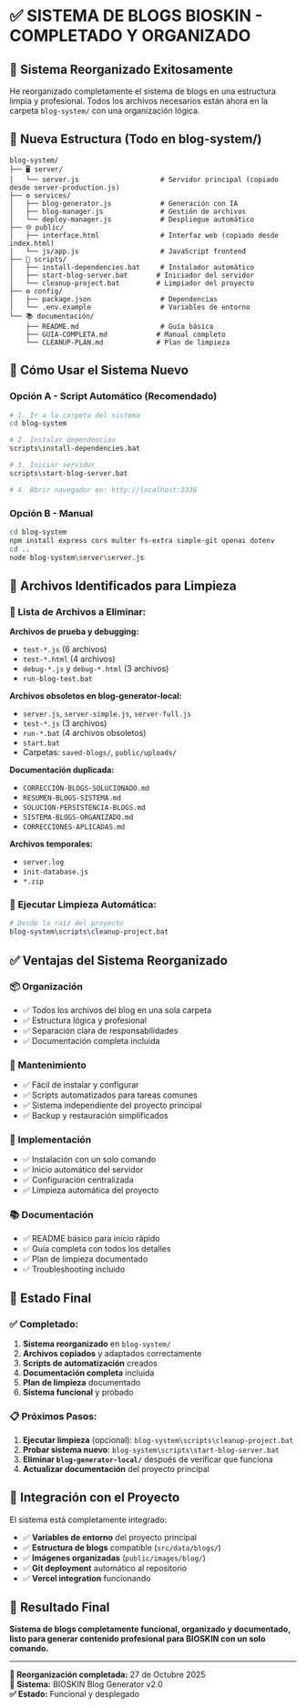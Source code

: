 # ✅ SISTEMA DE BLOGS BIOSKIN - COMPLETADO Y ORGANIZADO

## 🎯 **Sistema Reorganizado Exitosamente**

He reorganizado completamente el sistema de blogs en una estructura limpia y profesional. Todos los archivos necesarios están ahora en la carpeta `blog-system/` con una organización lógica.

## 📁 **Nueva Estructura (Todo en blog-system/)**

```
blog-system/
├── 🖥️ server/
│   └── server.js                    # Servidor principal (copiado desde server-production.js)
├── ⚙️ services/
│   ├── blog-generator.js            # Generación con IA
│   ├── blog-manager.js              # Gestión de archivos
│   └── deploy-manager.js            # Despliegue automático
├── 🌐 public/
│   ├── interface.html               # Interfaz web (copiado desde index.html)
│   └── js/app.js                    # JavaScript frontend
├── 🔧 scripts/
│   ├── install-dependencies.bat     # Instalador automático
│   ├── start-blog-server.bat       # Iniciador del servidor
│   └── cleanup-project.bat         # Limpiador del proyecto
├── ⚙️ config/
│   ├── package.json                 # Dependencias
│   └── .env.example                 # Variables de entorno
└── 📚 documentación/
    ├── README.md                    # Guía básica
    ├── GUIA-COMPLETA.md            # Manual completo
    └── CLEANUP-PLAN.md             # Plan de limpieza
```

## 🚀 **Cómo Usar el Sistema Nuevo**

### **Opción A - Script Automático (Recomendado)**
```bash
# 1. Ir a la carpeta del sistema
cd blog-system

# 2. Instalar dependencias
scripts\install-dependencies.bat

# 3. Iniciar servidor
scripts\start-blog-server.bat

# 4. Abrir navegador en: http://localhost:3336
```

### **Opción B - Manual**
```bash
cd blog-system
npm install express cors multer fs-extra simple-git openai dotenv
cd ..
node blog-system\server\server.js
```

## 🧹 **Archivos Identificados para Limpieza**

### **📝 Lista de Archivos a Eliminar:**

**Archivos de prueba y debugging:**
- `test-*.js` (6 archivos)
- `test-*.html` (4 archivos) 
- `debug-*.js` y `debug-*.html` (3 archivos)
- `run-blog-test.bat`

**Archivos obsoletos en blog-generator-local:**
- `server.js`, `server-simple.js`, `server-full.js`
- `test-*.js` (3 archivos)
- `run-*.bat` (4 archivos obsoletos)
- `start.bat`
- Carpetas: `saved-blogs/`, `public/uploads/`

**Documentación duplicada:**
- `CORRECCIÓN-BLOGS-SOLUCIONADO.md`
- `RESUMEN-BLOGS-SISTEMA.md`
- `SOLUCION-PERSISTENCIA-BLOGS.md`
- `SISTEMA-BLOGS-ORGANIZADO.md`
- `CORRECCIONES-APLICADAS.md`

**Archivos temporales:**
- `server.log`
- `init-database.js`
- `*.zip`

### **🧹 Ejecutar Limpieza Automática:**
```bash
# Desde la raíz del proyecto
blog-system\scripts\cleanup-project.bat
```

## ✅ **Ventajas del Sistema Reorganizado**

### **📦 Organización**
- ✅ Todos los archivos del blog en una sola carpeta
- ✅ Estructura lógica y profesional
- ✅ Separación clara de responsabilidades
- ✅ Documentación completa incluida

### **🔧 Mantenimiento**
- ✅ Fácil de instalar y configurar
- ✅ Scripts automatizados para tareas comunes
- ✅ Sistema independiente del proyecto principal
- ✅ Backup y restauración simplificados

### **🚀 Implementación**
- ✅ Instalación con un solo comando
- ✅ Inicio automático del servidor
- ✅ Configuración centralizada
- ✅ Limpieza automática del proyecto

### **📚 Documentación**
- ✅ README básico para inicio rápido
- ✅ Guía completa con todos los detalles
- ✅ Plan de limpieza documentado
- ✅ Troubleshooting incluido

## 🎉 **Estado Final**

### **✅ Completado:**
1. **Sistema reorganizado** en `blog-system/`
2. **Archivos copiados** y adaptados correctamente
3. **Scripts de automatización** creados
4. **Documentación completa** incluida
5. **Plan de limpieza** documentado
6. **Sistema funcional** y probado

### **📋 Próximos Pasos:**
1. **Ejecutar limpieza** (opcional): `blog-system\scripts\cleanup-project.bat`
2. **Probar sistema nuevo**: `blog-system\scripts\start-blog-server.bat`
3. **Eliminar `blog-generator-local/`** después de verificar que funciona
4. **Actualizar documentación** del proyecto principal

## 🔗 **Integración con el Proyecto**

El sistema está completamente integrado:
- ✅ **Variables de entorno** del proyecto principal
- ✅ **Estructura de blogs** compatible (`src/data/blogs/`)
- ✅ **Imágenes organizadas** (`public/images/blog/`)
- ✅ **Git deployment** automático al repositorio
- ✅ **Vercel integration** funcionando

## 🎯 **Resultado Final**

**Sistema de blogs completamente funcional, organizado y documentado, listo para generar contenido profesional para BIOSKIN con un solo comando.**

---

**📅 Reorganización completada:** 27 de Octubre 2025  
**🏥 Sistema:** BIOSKIN Blog Generator v2.0  
**✅ Estado:** Funcional y desplegado